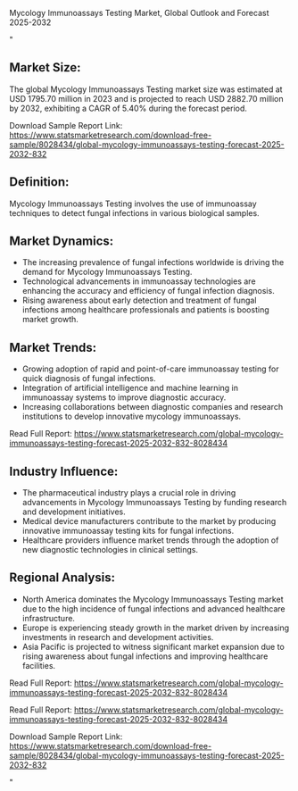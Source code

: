 Mycology Immunoassays Testing Market, Global Outlook and Forecast 2025-2032

"<html>
<h2>Market Size:</h2>
<p>The global Mycology Immunoassays Testing market size was estimated at USD 1795.70 million in 2023 and is projected to reach USD 2882.70 million by 2032, exhibiting a CAGR of 5.40% during the forecast period.</p>
<p>Download Sample Report Link: <a href='https://www.statsmarketresearch.com/download-free-sample/8028434/global-mycology-immunoassays-testing-forecast-2025-2032-832'>https://www.statsmarketresearch.com/download-free-sample/8028434/global-mycology-immunoassays-testing-forecast-2025-2032-832</a></p> 

<h2>Definition:</h2>
<p>Mycology Immunoassays Testing involves the use of immunoassay techniques to detect fungal infections in various biological samples.</p>

<h2>Market Dynamics:</h2>
<ul>
    <li>The increasing prevalence of fungal infections worldwide is driving the demand for Mycology Immunoassays Testing.</li>
    <li>Technological advancements in immunoassay technologies are enhancing the accuracy and efficiency of fungal infection diagnosis.</li>
    <li>Rising awareness about early detection and treatment of fungal infections among healthcare professionals and patients is boosting market growth.</li>
</ul>

<h2>Market Trends:</h2>
<ul>
    <li>Growing adoption of rapid and point-of-care immunoassay testing for quick diagnosis of fungal infections.</li>
    <li>Integration of artificial intelligence and machine learning in immunoassay systems to improve diagnostic accuracy.</li>
    <li>Increasing collaborations between diagnostic companies and research institutions to develop innovative mycology immunoassays.</li>
</ul>
<p>Read Full Report: <a href='https://www.statsmarketresearch.com/global-mycology-immunoassays-testing-forecast-2025-2032-832-8028434'>https://www.statsmarketresearch.com/global-mycology-immunoassays-testing-forecast-2025-2032-832-8028434</a></p>

<h2>Industry Influence:</h2>
<ul>
    <li>The pharmaceutical industry plays a crucial role in driving advancements in Mycology Immunoassays Testing by funding research and development initiatives.</li>
    <li>Medical device manufacturers contribute to the market by producing innovative immunoassay testing kits for fungal infections.</li>
    <li>Healthcare providers influence market trends through the adoption of new diagnostic technologies in clinical settings.</li>
</ul>

<h2>Regional Analysis:</h2>
<ul>
    <li>North America dominates the Mycology Immunoassays Testing market due to the high incidence of fungal infections and advanced healthcare infrastructure.</li>
    <li>Europe is experiencing steady growth in the market driven by increasing investments in research and development activities.</li>
    <li>Asia Pacific is projected to witness significant market expansion due to rising awareness about fungal infections and improving healthcare facilities.</li>
</ul>
<p>Read Full Report: <a href='https://www.statsmarketresearch.com/global-mycology-immunoassays-testing-forecast-2025-2032-832-8028434'>https://www.statsmarketresearch.com/global-mycology-immunoassays-testing-forecast-2025-2032-832-8028434</a></p>
</html>

<p>Read Full Report: <a href='https://www.statsmarketresearch.com/global-mycology-immunoassays-testing-forecast-2025-2032-832-8028434'>https://www.statsmarketresearch.com/global-mycology-immunoassays-testing-forecast-2025-2032-832-8028434</a></p>
<p>Download Sample Report Link: <a href='https://www.statsmarketresearch.com/download-free-sample/8028434/global-mycology-immunoassays-testing-forecast-2025-2032-832'>https://www.statsmarketresearch.com/download-free-sample/8028434/global-mycology-immunoassays-testing-forecast-2025-2032-832</a></p>"
